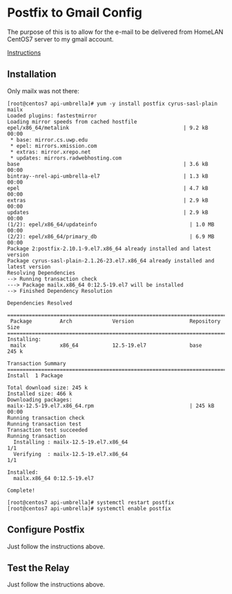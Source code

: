 # Postfix to Gmail Config

The purpose of this is to allow for the e-mail to be delivered from HomeLAN
CentOS7 server to my gmail account.

[Instructions](https://devops.ionos.com/tutorials/configure-a-postfix-relay-through-gmail-on-centos-7/)

## Installation

Only mailx was not there:

```
[root@centos7 api-umbrella]# yum -y install postfix cyrus-sasl-plain mailx
Loaded plugins: fastestmirror
Loading mirror speeds from cached hostfile
epel/x86_64/metalink                                     | 9.2 kB     00:00
 * base: mirror.cs.uwp.edu
 * epel: mirrors.xmission.com
 * extras: mirror.xrepo.net
 * updates: mirrors.radwebhosting.com
base                                                     | 3.6 kB     00:00
bintray--nrel-api-umbrella-el7                           | 1.3 kB     00:00
epel                                                     | 4.7 kB     00:00
extras                                                   | 2.9 kB     00:00
updates                                                  | 2.9 kB     00:00
(1/2): epel/x86_64/updateinfo                              | 1.0 MB   00:00
(2/2): epel/x86_64/primary_db                              | 6.9 MB   00:00
Package 2:postfix-2.10.1-9.el7.x86_64 already installed and latest version
Package cyrus-sasl-plain-2.1.26-23.el7.x86_64 already installed and latest version
Resolving Dependencies
--> Running transaction check
---> Package mailx.x86_64 0:12.5-19.el7 will be installed
--> Finished Dependency Resolution

Dependencies Resolved

================================================================================
 Package         Arch             Version                  Repository      Size
================================================================================
Installing:
 mailx           x86_64           12.5-19.el7              base           245 k

Transaction Summary
================================================================================
Install  1 Package

Total download size: 245 k
Installed size: 466 k
Downloading packages:
mailx-12.5-19.el7.x86_64.rpm                               | 245 kB   00:00
Running transaction check
Running transaction test
Transaction test succeeded
Running transaction
  Installing : mailx-12.5-19.el7.x86_64                                     1/1
  Verifying  : mailx-12.5-19.el7.x86_64                                     1/1

Installed:
  mailx.x86_64 0:12.5-19.el7

Complete!

[root@centos7 api-umbrella]# systemctl restart postfix
[root@centos7 api-umbrella]# systemctl enable postfix
```

## Configure Postfix

Just follow the instructions above.

## Test the Relay

Just follow the instructions above.
